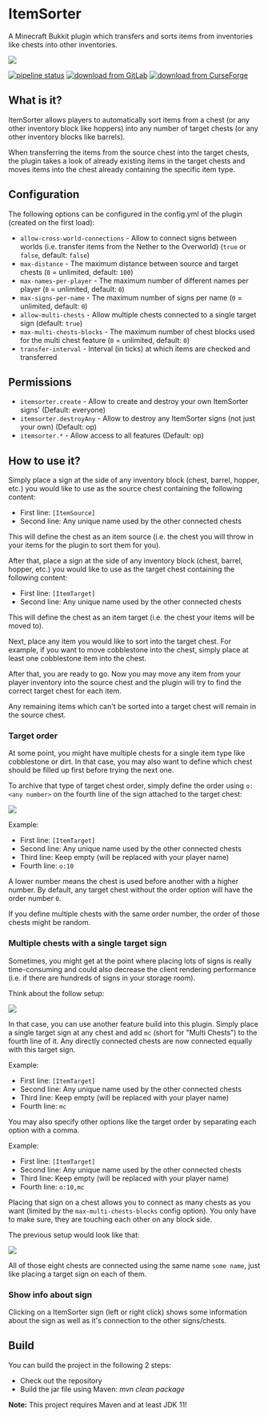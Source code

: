 # ItemSorter

A Minecraft Bukkit plugin which transfers and sorts items from inventories like chests into other inventories.

![](logo.png)

[![pipeline status](https://gitlab.com/Programie/ItemSorter/badges/master/pipeline.svg)](https://gitlab.com/Programie/ItemSorter/commits/master)
[![download from GitLab](https://img.shields.io/badge/download-Releases-blue?logo=gitlab)](https://gitlab.com/Programie/ItemSorter/-/releases)
[![download from CurseForge](https://img.shields.io/badge/download-CurseForge-blue?logo=curseforge)](https://www.curseforge.com/minecraft/bukkit-plugins/itemsorter)

## What is it?

ItemSorter allows players to automatically sort items from a chest (or any other inventory block like hoppers) into any number of target chests (or any other inventory blocks like barrels).

When transferring the items from the source chest into the target chests, the plugin takes a look of already existing items in the target chests and moves items into the chest already containing the specific item type.

## Configuration

The following options can be configured in the config.yml of the plugin (created on the first load):

* `allow-cross-world-connections` - Allow to connect signs between worlds (i.e. transfer items from the Nether to the Overworld) (`true` or `false`, default: `false`)
* `max-distance` - The maximum distance between source and target chests (`0` = unlimited, default: `100`)
* `max-names-per-player` - The maximum number of different names per player (`0` = unlimited, default: `0`)
* `max-signs-per-name` - The maximum number of signs per name (`0` = unlimited, default: `0`)
* `allow-multi-chests` - Allow multiple chests connected to a single target sign (default: `true`)
* `max-multi-chests-blocks` - The maximum number of chest blocks used for the multi chest feature (`0` = unlimited, default: `0`)
* `transfer-interval` - Interval (in ticks) at which items are checked and transferred

## Permissions

* `itemsorter.create` - Allow to create and destroy your own ItemSorter signs' (Default: everyone)
* `itemsorter.destroyAny` - Allow to destroy any ItemSorter signs (not just your own) (Default: op)
* `itemsorter.*` - Allow access to all features (Default: op)

## How to use it?

Simply place a sign at the side of any inventory block (chest, barrel, hopper, etc.) you would like to use as the source chest containing the following content:

* First line: `[ItemSource]`
* Second line: Any unique name used by the other connected chests

This will define the chest as an item source (i.e. the chest you will throw in your items for the plugin to sort them for you).

After that, place a sign at the side of any inventory block (chest, barrel, hopper, etc.) you would like to use as the target chest containing the following content:

* First line: `[ItemTarget]`
* Second line: Any unique name used by the other connected chests

This will define the chest as an item target (i.e. the chest your items will be moved to).

Next, place any item you would like to sort into the target chest. For example, if you want to move cobblestone into the chest, simply place at least one cobblestone item into the chest.

After that, you are ready to go. Now you may move any item from your player inventory into the source chest and the plugin will try to find the correct target chest for each item.

Any remaining items which can't be sorted into a target chest will remain in the source chest.

### Target order

At some point, you might have multiple chests for a single item type like cobblestone or dirt. In that case, you may also want to define which chest should be filled up first before trying the next one.

To archive that type of target chest order, simply define the order using `o:<any number>` on the fourth line of the sign attached to the target chest:

![](screenshots/target-order.png)

Example:

* First line: `[ItemTarget]`
* Second line: Any unique name used by the other connected chests
* Third line: Keep empty (will be replaced with your player name)
* Fourth line: `o:10`

A lower number means the chest is used before another with a higher number. By default, any target chest without the order option will have the order number `0`.

If you define multiple chests with the same order number, the order of those chests might be random.

### Multiple chests with a single target sign

Sometimes, you might get at the point where placing lots of signs is really time-consuming and could also decrease the client rendering performance (i.e. if there are hundreds of signs in your storage room).

Think about the follow setup:

![](screenshots/multichests-1.png)

In that case, you can use another feature build into this plugin. Simply place a single target sign at any chest and add `mc` (short for "Multi Chests") to the fourth line of it. Any directly connected chests are now connected equally with this target sign.

Example:

* First line: `[ItemTarget]`
* Second line: Any unique name used by the other connected chests
* Third line: Keep empty (will be replaced with your player name)
* Fourth line: `mc`

You may also specify other options like the target order by separating each option with a comma.

Example:

* First line: `[ItemTarget]`
* Second line: Any unique name used by the other connected chests
* Third line: Keep empty (will be replaced with your player name)
* Fourth line: `o:10,mc`

Placing that sign on a chest allows you to connect as many chests as you want (limited by the `max-multi-chests-blocks` config option). You only have to make sure, they are touching each other on any block side.

The previous setup would look like that:

![](screenshots/multichests-2.png)

All of those eight chests are connected using the same name `some name`, just like placing a target sign on each of them.

### Show info about sign

Clicking on a ItemSorter sign (left or right click) shows some information about the sign as well as it's connection to the other signs/chests.

## Build

You can build the project in the following 2 steps:

* Check out the repository
* Build the jar file using Maven: *mvn clean package*

**Note:** This project requires Maven and at least JDK 11!